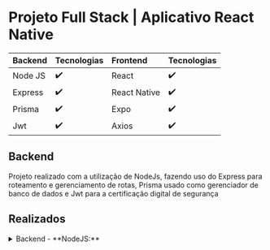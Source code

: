 # Projeto Full Stack | Aplicativo React Native

Backend | Tecnologias | Frontend | Tecnologias
:---------- | :---------- | :---------- | :---------- 
Node JS | :heavy_check_mark: | React | :heavy_check_mark:
Express | :heavy_check_mark: | React Native | :heavy_check_mark:
Prisma | :heavy_check_mark: | Expo | :heavy_check_mark:
Jwt | :heavy_check_mark: | Axios | :heavy_check_mark:

## Backend
Projeto realizado com a utilização de NodeJs, fazendo uso do Express para roteamento e gerenciamento de rotas,
Prisma usado como gerenciador de banco de dados e Jwt para a certificação digital de segurança

## Realizados
<details>
  <summary>
    Backend
  - **NodeJS:**
  </summarry><br />

</details>